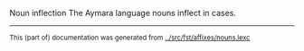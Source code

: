 Noun inflection
The Aymara language nouns inflect in cases.



* * *
<small>This (part of) documentation was generated from [../src/fst/affixes/nouns.lexc](http://github.com/giellalt/lang-aym/blob/main/../src/fst/affixes/nouns.lexc)</small>